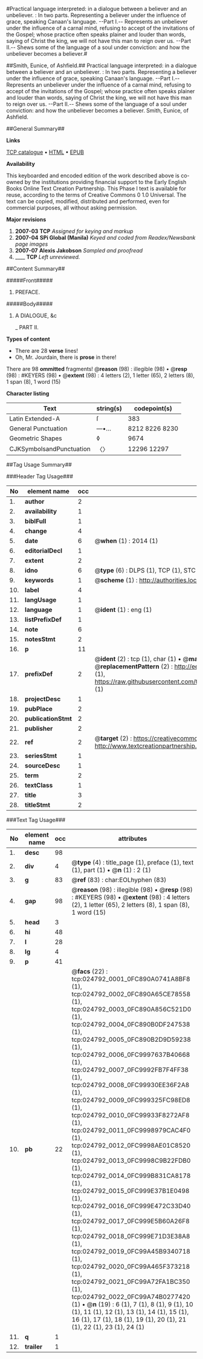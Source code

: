 #Practical language interpreted: in a dialogue between a believer and an unbeliever. : In two parts. Representing a believer under the influence of grace, speaking Canaan's language. --Part I.-- Represents an unbeliever under the influence of a carnal mind, refusing to accept of the invitations of the Gospel; whose practice often speaks plainer and louder than words, saying of Christ the king, we will not have this man to reign over us. --Part II.-- Shews some of the language of a soul under conviction: and how the unbeliever becomes a believer.#

##Smith, Eunice, of Ashfield.##
Practical language interpreted: in a dialogue between a believer and an unbeliever. : In two parts. Representing a believer under the influence of grace, speaking Canaan's language. --Part I.-- Represents an unbeliever under the influence of a carnal mind, refusing to accept of the invitations of the Gospel; whose practice often speaks plainer and louder than words, saying of Christ the king, we will not have this man to reign over us. --Part II.-- Shews some of the language of a soul under conviction: and how the unbeliever becomes a believer.
Smith, Eunice, of Ashfield.

##General Summary##

**Links**

[TCP catalogue](http://www.ota.ox.ac.uk/tcp/)  • 
[HTML](http://tei.it.ox.ac.uk/tcp/Texts-HTML/free/N19/N19056.html)  • 
[EPUB](http://tei.it.ox.ac.uk/tcp/Texts-EPUB/free/N19/N19056.epub)

**Availability**

This keyboarded and encoded edition of the
	       work described above is co-owned by the institutions
	       providing financial support to the Early English Books
	       Online Text Creation Partnership. This Phase I text is
	       available for reuse, according to the terms of Creative
	       Commons 0 1.0 Universal. The text can be copied,
	       modified, distributed and performed, even for
	       commercial purposes, all without asking permission.

**Major revisions**

1. __2007-03__ __TCP__ *Assigned for keying and markup*
1. __2007-04__ __SPi Global (Manila)__ *Keyed and coded from Readex/Newsbank page images*
1. __2007-07__ __Alexis Jakobson__ *Sampled and proofread*
1. ____ __TCP__ *Left unreviewed.*

##Content Summary##

#####Front#####

1. PREFACE.

#####Body#####

1. A DIALOGUE, &c

    _ PART II.

**Types of content**

  * There are 28 **verse** lines!
  * Oh, Mr. Jourdain, there is **prose** in there!

There are 98 **ommitted** fragments! 
 @__reason__ (98) : illegible (98)  •  @__resp__ (98) : #KEYERS (98)  •  @__extent__ (98) : 4 letters (2), 1 letter (65), 2 letters (8), 1 span (8), 1 word (15)

**Character listing**


|Text|string(s)|codepoint(s)|
|---|---|---|
|Latin Extended-A|ſ|383|
|General Punctuation|—•…|8212 8226 8230|
|Geometric Shapes|◊|9674|
|CJKSymbolsandPunctuation|〈〉|12296 12297|

##Tag Usage Summary##

###Header Tag Usage###

|No|element name|occ|attributes|
|---|---|---|---|
|1.|__author__|2||
|2.|__availability__|1||
|3.|__biblFull__|1||
|4.|__change__|4||
|5.|__date__|6| @__when__ (1) : 2014 (1)|
|6.|__editorialDecl__|1||
|7.|__extent__|2||
|8.|__idno__|6| @__type__ (6) : DLPS (1), TCP (1), STC (1), NOTIS (1), IMAGE-SET (1), EVANS-CITATION (1)|
|9.|__keywords__|1| @__scheme__ (1) : http://authorities.loc.gov/ (1)|
|10.|__label__|4||
|11.|__langUsage__|1||
|12.|__language__|1| @__ident__ (1) : eng (1)|
|13.|__listPrefixDef__|1||
|14.|__note__|6||
|15.|__notesStmt__|2||
|16.|__p__|11||
|17.|__prefixDef__|2| @__ident__ (2) : tcp (1), char (1)  •  @__matchPattern__ (2) : ([0-9\-]+):([0-9IVX]+) (1), (.+) (1)  •  @__replacementPattern__ (2) : http://eebo.chadwyck.com/downloadtiff?vid=$1&page=$2 (1), https://raw.githubusercontent.com/textcreationpartnership/Texts/master/tcpchars.xml#$1 (1)|
|18.|__projectDesc__|1||
|19.|__pubPlace__|2||
|20.|__publicationStmt__|2||
|21.|__publisher__|2||
|22.|__ref__|2| @__target__ (2) : https://creativecommons.org/publicdomain/zero/1.0/ (1), http://www.textcreationpartnership.org/docs/. (1)|
|23.|__seriesStmt__|1||
|24.|__sourceDesc__|1||
|25.|__term__|2||
|26.|__textClass__|1||
|27.|__title__|3||
|28.|__titleStmt__|2||


###Text Tag Usage###

|No|element name|occ|attributes|
|---|---|---|---|
|1.|__desc__|98||
|2.|__div__|4| @__type__ (4) : title_page (1), preface (1), text (1), part (1)  •  @__n__ (1) : 2 (1)|
|3.|__g__|83| @__ref__ (83) : char:EOLhyphen (83)|
|4.|__gap__|98| @__reason__ (98) : illegible (98)  •  @__resp__ (98) : #KEYERS (98)  •  @__extent__ (98) : 4 letters (2), 1 letter (65), 2 letters (8), 1 span (8), 1 word (15)|
|5.|__head__|3||
|6.|__hi__|48||
|7.|__l__|28||
|8.|__lg__|4||
|9.|__p__|41||
|10.|__pb__|22| @__facs__ (22) : tcp:024792_0001_0FC890A0741A8BF8 (1), tcp:024792_0002_0FC890A65CE78558 (1), tcp:024792_0003_0FC890A856C521D0 (1), tcp:024792_0004_0FC890B0DF247538 (1), tcp:024792_0005_0FC890B2D9D59238 (1), tcp:024792_0006_0FC9997637B40668 (1), tcp:024792_0007_0FC9992FB7F4FF38 (1), tcp:024792_0008_0FC99930EE36F2A8 (1), tcp:024792_0009_0FC999325FC98ED8 (1), tcp:024792_0010_0FC99933F8272AF8 (1), tcp:024792_0011_0FC9998979CAC4F0 (1), tcp:024792_0012_0FC9998AE01C8520 (1), tcp:024792_0013_0FC9998C9B22FDB0 (1), tcp:024792_0014_0FC999B831CA8178 (1), tcp:024792_0015_0FC999E37B1E0498 (1), tcp:024792_0016_0FC999E472C33D40 (1), tcp:024792_0017_0FC999E5B60A26F8 (1), tcp:024792_0018_0FC999E71D3E38A8 (1), tcp:024792_0019_0FC99A45B9340718 (1), tcp:024792_0020_0FC99A465F373218 (1), tcp:024792_0021_0FC99A72FA1BC350 (1), tcp:024792_0022_0FC99A74B0277420 (1)  •  @__n__ (19) : 6 (1), 7 (1), 8 (1), 9 (1), 10 (1), 11 (1), 12 (1), 13 (1), 14 (1), 15 (1), 16 (1), 17 (1), 18 (1), 19 (1), 20 (1), 21 (1), 22 (1), 23 (1), 24 (1)|
|11.|__q__|1||
|12.|__trailer__|1||
